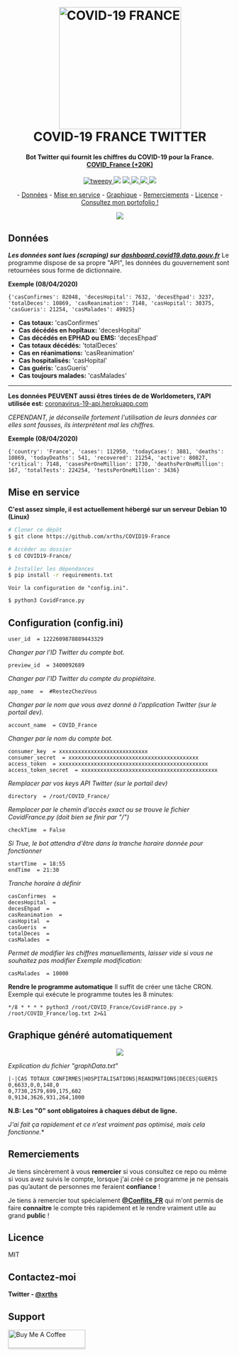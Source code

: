 <h1 align="center">
  <br>
  <a href="www.xrths.fr"><img src="https://i.ibb.co/QPLPSNn/t-l-chargement-2.png)" alt="COVID-19 FRANCE" width="275"></a>
  <br>
  COVID-19 FRANCE TWITTER
  <br>
</h1>

<h4 align="center">Bot Twitter qui fournit les chiffres du COVID-19 pour la France. 
<br>
<a href="https://twitter.com/COVID_France" target="_blank">COVID_France (+20K)</a></h4>

<p align="center">
  <a href="https://badge.fury.io/py/tweepy">
    <img src="https://badge.fury.io/py/tweepy.svg"
         alt="tweepy">
  </a>
  <a href="https://badge.fury.io/py/matplotlib"><img src="https://badge.fury.io/py/matplotlib.svg"></a>
  <a href="https://badge.fury.io/py/numpy">
      <img src="https://badge.fury.io/py/numpy.svg">
  </a>
  <a href="https://badge.fury.io/py/csv">
    <img src="https://badge.fury.io/py/csv.svg">
  </a>
    <a href="https://badge.fury.io/py/BeautifulSoup">
    <img src="https://badge.fury.io/py/BeautifulSoup.svg">
  </a>
    </a>
    <a href="https://badge.fury.io/py/requests">
    <img src="https://badge.fury.io/py/requests.svg">
  </a>
</p>

<p align="center">-
  <a href="#données">Données</a> -
  <a href="#mise-en-service">Mise en service</a> -
  <a href="#graphique-généré-automatiquement">Graphique</a> -
  <a href="#remerciements">Remerciements</a> -
  <a href="#licence">Licence</a> -
  <br>
  <a href="https://www.xrths.fr">Consultez mon portofolio !</a> 
</p>

<p align="center">
  <img src="https://i.ibb.co/M58RZFz/screely-1586216563483.png">
</p>

## Données
***Les données sont lues (scraping) sur [dashboard.covid19.data.gouv.fr](https://dashboard.covid19.data.gouv.fr/)***
Le programme dispose de sa propre "API", les données du gouvernement sont retournées sous forme de dictionnaire.

**Exemple (08/04/2020)**

    {'casConfirmes': 82048, 'decesHopital': 7632, 'decesEhpad': 3237, 'totalDeces': 10869, 'casReanimation': 7148, 'casHopital': 30375, 'casGueris': 21254, 'casMalades': 49925} 

* **Cas totaux:** 'casConfirmes'
* **Cas décédés en hopîtaux:** 'decesHopital'
* **Cas décédés en EPHAD ou EMS:** 'decesEhpad'
* **Cas totaux décédés:** 'totalDeces'
* **Cas en réanimations:** 'casReanimation'
* **Cas hospitalisés:** 'casHopital'
* **Cas guéris:** 'casGueris'
* **Cas toujours malades:** 'casMalades'
---

**Les données PEUVENT aussi êtres tirées de de Worldometers, l'API utilisée est:** 
[coronavirus-19-api.herokuapp.com]([https://coronavirus-19-api.herokuapp.com/countries/france](https://coronavirus-19-api.herokuapp.com/countries/france))

*CEPENDANT, je déconseille fortement l'utilisation de leurs données car elles sont fausses, ils interprètent mal les chiffres.*


**Exemple (08/04/2020)**

    {'country': 'France', 'cases': 112950, 'todayCases': 3881, 'deaths': 10869, 'todayDeaths': 541, 'recovered': 21254, 'active': 80827, 'critical': 7148, 'casesPerOneMillion': 1730, 'deathsPerOneMillion': 167, 'totalTests': 224254, 'testsPerOneMillion': 3436}

## Mise en service

**C'est assez simple, il est actuellement hébergé sur un serveur Debian 10 (Linux)**

```bash
# Cloner ce dépôt
$ git clone https://github.com/xrths/COVID19-France
```
```bash
# Accéder au dossier
$ cd COVID19-France/
```
```bash
# Installer les dépendances
$ pip install -r requirements.txt
```

    Voir la configuration de "config.ini".

```bash
$ python3 CovidFrance.py
```

## Configuration (config.ini)

    user_id  = 1222609878889443329
    
*Changer par l'ID Twitter du compte bot.*

    preview_id  = 3400092689
 *Changer par l'ID Twitter du compte du propiétaire.*

    app_name  =  #RestezChezVous
*Changer par le nom que vous avez donné à l'application Twitter (sur le portail dev).*

    account_name  = COVID_France
 *Changer par le nom du compte bot.*

    consumer_key  = xxxxxxxxxxxxxxxxxxxxxxxxxxxx
    consumer_secret  = xxxxxxxxxxxxxxxxxxxxxxxxxxxxxxxxxxxxxxxxx
    access_token  = xxxxxxxxxxxxxxxxxxxxxxxxxxxxxxxxxxxxxxxxxxxxxxx
    access_token_secret  = xxxxxxxxxxxxxxxxxxxxxxxxxxxxxxxxxxxxxxxxxxx
*Remplacer par vos keys API Twitter (sur le portail dev)*

    directory  = /root/COVID_France/
 *Remplacer par le chemin d'accès exact ou se trouve le fichier CovidFrance.py (doit bien se finir par "/")*

    checkTime  = False
*Si True, le bot attendra d'être  dans la tranche horaire donnée pour fonctionner*

    startTime  = 18:55
    endTime  = 21:30
*Tranche horaire à définir*

    casConfirmes  =
    decesHopital  =
    decesEhpad  =
    casReanimation  =
    casHopital  =
    casGueris  =
    totalDeces  =
    casMalades  =
    
*Permet de modifier les chiffres manuellements, laisser vide si vous ne souhaitez pas modifier
Exemple modification:*

    casMalades  = 10000
    
**Rendre le programme automatique**
Il suffit de créer une tâche CRON.
Exemple qui exécute le programme toutes les 8 minutes:

    */8 * * * * python3 /root/COVID_France/CovidFrance.py > /root/COVID_France/log.txt 2>&1

## Graphique généré automatiquement
<p align="center">
  <img src="https://i.ibb.co/kBmpg9N/screely-1586813342524.png">
</p>

*Explication du fichier "graphData.txt"*

    |-|CAS TOTAUX CONFIRMES|HOSPITALISATIONS|REANIMATIONS|DECES|GUERIS
    0,6633,0,0,148,0 
    0,7730,2579,699,175,602
    0,9134,3626,931,264,1000

**N.B: Les "0" sont obligatoires à chaques début de ligne.** 

*J'ai fait ça rapidement et ce n'est vraiment pas optimisé, mais cela fonctionne.**

## Remerciements

Je tiens sincèrement à vous **remercier** si vous consultez ce repo ou même si vous avez suivis le compte, lorsque j'ai créé ce programme je ne pensais pas qu’autant de personnes me feraient **confiance** ! 

Je tiens à remercier tout spécialement **[@Conflits_FR](https://twitter.com/Conflits_FR)** qui m'ont permis de faire **connaitre** le compte très rapidement et le rendre vraiment utile au grand **public** !


## Licence
MIT

## Contactez-moi
**Twitter - [@xrths](https://twitter.com/xrths)**

## Support
<a href="https://www.buymeacoffee.com/xrths" target="_blank"><img src="https://www.buymeacoffee.com/assets/img/custom_images/purple_img.png" alt="Buy Me A Coffee" style="height: 41px !important;width: 174px !important;box-shadow: 0px 3px 2px 0px rgba(190, 190, 190, 0.5) !important;-webkit-box-shadow: 0px 3px 2px 0px rgba(190, 190, 190, 0.5) !important;" ></a>
